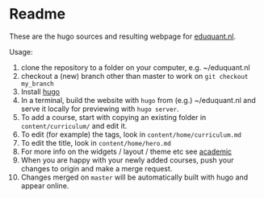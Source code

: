 # Readme

These are the hugo sources and resulting webpage for [eduquant.nl](https://eduquant.nl).

Usage:

 1. clone the repository to a folder on your computer, e.g. ~/eduquant.nl
 1. checkout a (new) branch other than master to work on `git checkout my_branch`
 1. Install [hugo](http://gohugo.io)
 1. In a terminal, build the website with `hugo` from (e.g.) ~/eduquant.nl and serve it locally for previewing with `hugo server`.
 1. To add a course, start with copying an existing folder in `content/curriculum/` and edit it.
 2. To edit (for example) the tags, look in `content/home/curriculum.md`
 3. To edit the title, look in `content/home/hero.md`
 4. For more info on the widgets / layout / theme etc see [academic](https://sourcethemes.com/academic/)
 5. When you are happy with your newly added courses, push your changes to origin and make a merge request.
 6. Changes merged on `master` will be automatically built with hugo and appear online.

